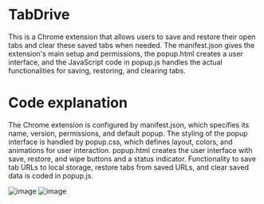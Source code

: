 # TabDrive
This is a Chrome extension that allows users to save and restore their open tabs and clear these saved tabs when needed. The manifest.json gives the extension's main setup and permissions, the popup.html creates a user interface, and the JavaScript code in popup.js handles the actual functionalities for saving, restoring, and clearing tabs.

# Code explanation
The Chrome extension is configured by manifest.json, which specifies its name, version, permissions, and default popup. The styling of the popup interface is handled by popup.css, which defines layout, colors, and animations for user interaction. popup.html creates the user interface with save, restore, and wipe buttons and a status indicator. Functionality to save tab URLs to local storage, restore tabs from saved URLs, and clear saved data is coded in popup.js.

![image](https://github.com/user-attachments/assets/54b4d613-86b1-451f-a063-80e5da9d79d6)
![image](https://github.com/user-attachments/assets/49213f5c-96be-402d-bbf2-8597362773bc)
